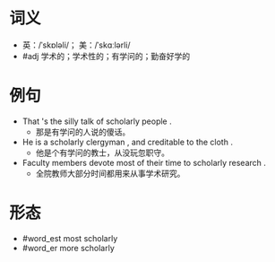 # 词义
- 英：/ˈskɒləli/； 美：/ˈskɑːlərli/
- #adj 学术的；学术性的；有学问的；勤奋好学的
# 例句
- That 's the silly talk of scholarly people .
	- 那是有学问的人说的傻话。
- He is a scholarly clergyman , and creditable to the cloth .
	- 他是个有学问的教士，从没玩忽职守。
- Faculty members devote most of their time to scholarly research .
	- 全院教师大部分时间都用来从事学术研究。
# 形态
- #word_est most scholarly
- #word_er more scholarly
